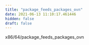 ```yaml
---
title: "package_feeds_packages_ovn"
date: 2021-06-13 11:10:17.461446
hidden: false
draft: false
---
```


x86/64/package_feeds_packages_ovn

